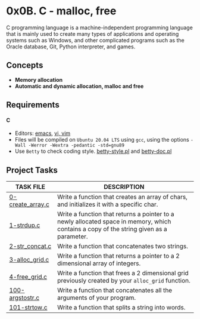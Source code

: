 
# 0x0B. C - malloc, free

C programming language is a machine-independent programming language that is mainly used to create many types of applications and operating systems such as Windows, and other complicated programs such as the Oracle database, Git, Python interpreter, and games.

## Concepts

- __Memory allocation__
- __Automatic and dynamic allocation, malloc and free__

## Requirements

#### C

- Editors: [emacs](https://www.gnu.org/software/emacs/), [vi, vim](https://www.vim.org/)
- Files will be compiled on `Ubuntu 20.04 LTS` using `gcc`, using the options `-Wall -Werror -Wextra -pedantic -std=gnu89`
- Use `Betty` to check coding style. [betty-style.pl](https://github.com/holbertonschool/Betty/blob/master/betty-style.pl) and [betty-doc.pl](https://github.com/holbertonschool/Betty/blob/master/betty-doc.pl)

## Project Tasks

| TASK FILE                      | DESCRIPTION      |
|  -----------                   |  -----------     |
|[0-create_array.c]()|Write a function that creates an array of chars, and initializes it with a specific char.|
|[1-strdup.c]()|Write a function that returns a pointer to a newly allocated space in memory, which contains a copy of the string given as a parameter.|
|[2-str_concat.c]()|Write a function that concatenates two strings.|
|[3-alloc_grid.c]()|Write a function that returns a pointer to a 2 dimensional array of integers.|
|[4-free_grid.c]()|Write a function that frees a 2 dimensional grid previously created by your `alloc_grid` function.|
|[100-argstostr.c]()|Write a function that concatenates all the arguments of your program.|
|[101-strtow.c]()|Write a function that splits a string into words.|

